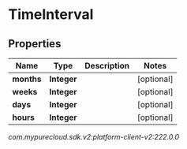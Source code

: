 # TimeInterval


## Properties

| Name | Type | Description | Notes |
| ------------ | ------------- | ------------- | ------------- |
| **months** | **Integer** |  |  [optional] |
| **weeks** | **Integer** |  |  [optional] |
| **days** | **Integer** |  |  [optional] |
| **hours** | **Integer** |  |  [optional] |




_com.mypurecloud.sdk.v2:platform-client-v2:222.0.0_
